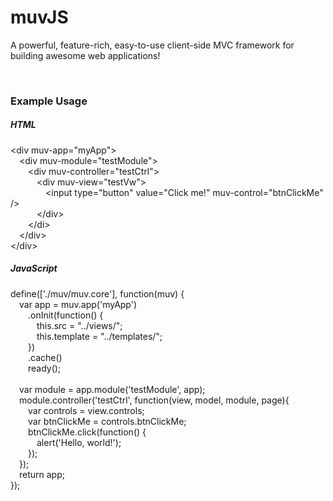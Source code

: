 <h1>muvJS</h1>
<p>
	A powerful, feature-rich, easy-to-use client-side MVC framework for building awesome web applications!
</p>
<br />
<h3>Example Usage</h3>
<h5>HTML</h5>
<p>
	&lt;div muv-app=&quot;myApp&quot;&gt;
	<br/>
	&emsp;&lt;div muv-module=&quot;testModule&quot;&gt;
	<br/>
	&emsp;&emsp;&lt;div muv-controller=&quot;testCtrl&quot;&gt;
	<br/>
	&emsp;&emsp;&emsp;&lt;div muv-view=&quot;testVw&quot;&gt;
	<br/>
	&emsp;&emsp;&emsp;&emsp;&lt;input type=&quot;button&quot; value=&quot;Click me!&quot; muv-control=&quot;btnClickMe&quot; /&gt;
	<br/>
	&emsp;&emsp;&emsp;&lt;/div&gt;
	<br/>
	&emsp;&emsp;&lt;/di&gt;
	<br/>
	&emsp;&lt;/div&gt;
	<br/>
	&lt;/div&gt;
</p>
<h5>JavaScript</h5>
<p>
	define(['./muv/muv.core'], function(muv) {
		<br/>
		&emsp;var app = muv.app('myApp')
		<br/>
		&emsp;&emsp;.onInit(function() {
			<br/>
			&emsp;&emsp;&emsp;this.src = "../views/";
			<br/>
			&emsp;&emsp;&emsp;this.template = "../templates/";
			<br/>
		&emsp;&emsp;})
		<br/>
		&emsp;&emsp;.cache()
		<br/>
		&emsp;&emsp;ready();
		<br/>
		<br/>
		&emsp;var module = app.module('testModule', app);
		<br/>
		&emsp;module.controller('testCtrl', function(view, model, module, page){
			<br/>
			&emsp;&emsp;var controls = view.controls;
			<br/>
			&emsp;&emsp;var btnClickMe = controls.btnClickMe;
			<br/>
			&emsp;&emsp;btnClickMe.click(function() {
				<br/>
			&emsp;&emsp;&emsp;alert('Hello, world!');
			<br/>
			&emsp;&emsp;});
			<br/>
		&emsp;});
		<br/>
		&emsp;return app;
		<br/>
	});
</p>
